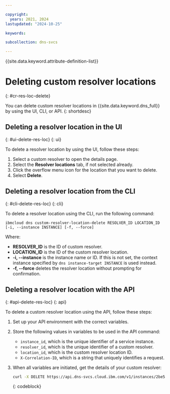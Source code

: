```yaml
---

copyright:
  years: 2021, 2024
lastupdated: "2024-10-25"

keywords:

subcollection: dns-svcs

---
```


{{site.data.keyword.attribute-definition-list}}

# Deleting custom resolver locations
{: #cr-res-loc-delete}

You can delete custom resolver locations in {{site.data.keyword.dns_full}} by using the UI, CLI, or API. 
{: shortdesc}

## Deleting a resolver location in the UI
{: #ui-delete-res-loc}
{: ui}

To delete a resolver location by using the UI, follow these steps:
1. Select a custom resolver to open the details page.
1. Select the **Resolver locations** tab, if not selected already.
1. Click the overflow menu icon for the location that you want to delete.
1. Select **Delete**.

## Deleting a resolver location from the CLI
{: #cli-delete-res-loc}
{: cli}

To delete a resolver location using the CLI, run the following command:

`ibmcloud dns custom-resolver-location-delete RESOLVER_ID LOCATION_ID [-i, --instance INSTANCE] [-f, --force]`

Where:

- **RESOLVER_ID** is the ID of custom resolver.
- **LOCATION_ID** is the ID of the custom resolver location.
- **-i, --instance** is the instance name or ID. If this is not set, the context instance specified by `dns instance-target INSTANCE` is used instead.
- **-f, --force** deletes the resolver location without prompting for confirmation.

## Deleting a resolver location with the API
{: #api-delete-res-loc}
{: api}

To delete a custom resolver location using the API, follow these steps:

1. Set up your API environment with the correct variables.
1. Store the following values in variables to be used in the API command:
    * `instance_id`, which is the unique identifier of a service instance.
    * `resolver_id`, which is the unique identifier of a custom resolver.
    * `location_id`, which is the custom resolver location ID.
    * `X-Correlation-ID`, which is a string that uniquely identifies a request.
1. When all variables are initiated, get the details of your custom resolver:

    ```sh
    curl -X DELETE https://api.dns-svcs.cloud.ibm.com/v1/instances/2be5d4a7-78f0-4c62-a957-41dc15342777/custom_resolvers/ddbe7a53-7971-46dc-b021-420335c31562/locations/ bf6b4f83-bf0b-47c2-8bdf-e7fbd92db2c6 -H 'Authorization: Bearer xxxxxx'
    ```
    {: codeblock}
